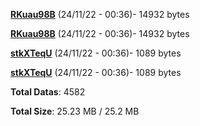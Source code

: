 [**RKuau98B**](/data/RKuau98B.txt) (24/11/22 - 00:36)- 14932 bytes

[**RKuau98B**](/data/RKuau98B.txt) (24/11/22 - 00:36)- 14932 bytes

[**stkXTeqU**](/data/stkXTeqU.txt) (24/11/22 - 00:36)- 1089 bytes

[**stkXTeqU**](/data/stkXTeqU.txt) (24/11/22 - 00:36)- 1089 bytes

**Total Datas**: 4582

**Total Size**: 25.23 MB / 25.2 MB